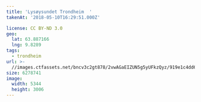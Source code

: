 ```yaml
---
title: 'Lysøysundet Trondheim  '
takenAt: '2018-05-10T16:29:51.000Z'

license: CC BY-ND 3.0
geo:
  lat: 63.887166
  lng: 9.8289
tags:
  - trondheim
url: >-
  //images.ctfassets.net/bncv3c2gt878/2vwAGaEIZUN5g5yUFkzQyz/919e1c4dd6a24107dc17b7b3875691d6/lysysundet-trondheim_27166959707_o
size: 6278741
image:
  width: 5344
  height: 3006
---
```

